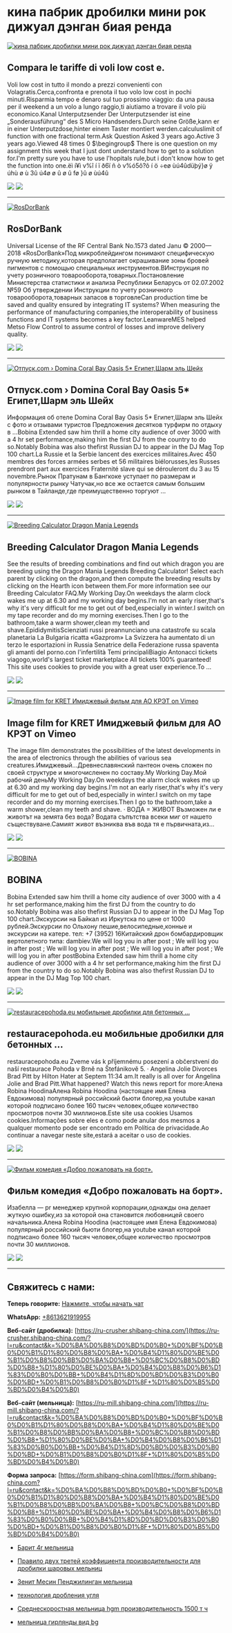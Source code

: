 # кина пабрик дробилки мини рок дижуал дэнган биая ренда

<a href="https://swt.shibang-china.com/?l=ru&img&k=%D0%BA%D0%B8%D0%BD%D0%B0+%D0%BF%D0%B0%D0%B1%D1%80%D0%B8%D0%BA+%D0%B4%D1%80%D0%BE%D0%B1%D0%B8%D0%BB%D0%BA%D0%B8+%D0%BC%D0%B8%D0%BD%D0%B8+%D1%80%D0%BE%D0%BA+%D0%B4%D0%B8%D0%B6%D1%83%D0%B0%D0%BB+%D0%B4%D1%8D%D0%BD%D0%B3%D0%B0%D0%BD+%D0%B1%D0%B8%D0%B0%D1%8F+%D1%80%D0%B5%D0%BD%D0%B4%D0%B0" target="_blank">![кина пабрик дробилки мини рок дижуал дэнган биая ренда](http://static.shibang-china.com/all-800x300/160.jpg)</a>

## Compara le tariffe di voli low cost e.
Voli low cost in tutto il mondo a prezzi convenienti con Volagratis.Cerca,confronta e prenota il tuo volo low cost in pochi minuti.Risparmia tempo e denaro sul tuo prossimo viaggio: da una pausa per il weekend a un volo a lungo raggio,ti aiutiamo a trovare il volo pi&#249; economico.Kanal Unterputzsender Der Unterputzsender ist eine „Sonderausf&#252;hrung“ des S Micro Handsenders.Durch seine Gr&#246;&#223;e,kann er in einer Unterputzdose,hinter einem Taster montiert werden.calculuslimit of function with one fractional term.Ask Question Asked 3 years ago.Active 3 years ago.Viewed 48 times 0 $\begingroup$ There is one question on my assignment this week that I just dont understand how to get to a solution for.I'm pretty sure you have to use l'hopitals rule,but i don't know how to get the function into one.&#235;&#236; &#237;&#165;&#236; v%&#238; &#237; &#239; &#240;6&#239; &#241; &#242; v%&#243;5&#244;?&#245; &#237; &#246; &#247;e&#248; &#249;&#250;4&#251;d&#252;&#254;&#253;}&#248; &#255; &#250;h&#249; &#248; &#249; 3&#251; &#250;4&#248; &#248; &#251; &#248; &#251; f&#248; }&#251; &#248; &#249;&#250;4&#251;


<a href="https://whatsapp.shibangsoft.com/WhatsApp.php" target="_blank" title="WhatsApp">![](http://static.shibang-china.com/icon/whatsapp.png)</a> <a href="https://swt.shibang-china.com/?l=ru&icon&k=%D0%BA%D0%B8%D0%BD%D0%B0+%D0%BF%D0%B0%D0%B1%D1%80%D0%B8%D0%BA+%D0%B4%D1%80%D0%BE%D0%B1%D0%B8%D0%BB%D0%BA%D0%B8+%D0%BC%D0%B8%D0%BD%D0%B8+%D1%80%D0%BE%D0%BA+%D0%B4%D0%B8%D0%B6%D1%83%D0%B0%D0%BB+%D0%B4%D1%8D%D0%BD%D0%B3%D0%B0%D0%BD+%D0%B1%D0%B8%D0%B0%D1%8F+%D1%80%D0%B5%D0%BD%D0%B4%D0%B0" target="_blank">![](http://static.shibang-china.com/icon/chat-ru.png)</a>

---

<a href="https://swt.shibang-china.com/?l=ru&img&k=%D0%BA%D0%B8%D0%BD%D0%B0+%D0%BF%D0%B0%D0%B1%D1%80%D0%B8%D0%BA+%D0%B4%D1%80%D0%BE%D0%B1%D0%B8%D0%BB%D0%BA%D0%B8+%D0%BC%D0%B8%D0%BD%D0%B8+%D1%80%D0%BE%D0%BA+%D0%B4%D0%B8%D0%B6%D1%83%D0%B0%D0%BB+%D0%B4%D1%8D%D0%BD%D0%B3%D0%B0%D0%BD+%D0%B1%D0%B8%D0%B0%D1%8F+%D1%80%D0%B5%D0%BD%D0%B4%D0%B0" target="_blank">![RosDorBank](http://static.shibang-china.com/all-800x300/1029.jpg)</a>

## RosDorBank
Universal License of the RF Central Bank No.1573 dated Janu &#169; 2000—2018 &#171;RosDorBank&#187;Под микроблейдингом понимают специфическую ручную методику,которая предполагает окрашивание зоны бровей пигментов с помощью специальных инструментов.ВИнструкция по учету розничного товарооборота,товарных.Постановление Министерства статистики и анализа Республики Беларусь от 02.07.2002 №59 Об утверждении Инструкции по учету розничного товарооборота,товарных запасов в торговлеCan production time be saved and quality ensured by integrating IT systems? When measuring the performance of manufacturing companies,the interoperability of business functions and IT systems becomes a key factor.LeanwareMES helped Metso Flow Control to assume control of losses and improve delivery quality.


<a href="https://whatsapp.shibangsoft.com/WhatsApp.php" target="_blank" title="WhatsApp">![](http://static.shibang-china.com/icon/whatsapp.png)</a> <a href="https://swt.shibang-china.com/?l=ru&icon&k=%D0%BA%D0%B8%D0%BD%D0%B0+%D0%BF%D0%B0%D0%B1%D1%80%D0%B8%D0%BA+%D0%B4%D1%80%D0%BE%D0%B1%D0%B8%D0%BB%D0%BA%D0%B8+%D0%BC%D0%B8%D0%BD%D0%B8+%D1%80%D0%BE%D0%BA+%D0%B4%D0%B8%D0%B6%D1%83%D0%B0%D0%BB+%D0%B4%D1%8D%D0%BD%D0%B3%D0%B0%D0%BD+%D0%B1%D0%B8%D0%B0%D1%8F+%D1%80%D0%B5%D0%BD%D0%B4%D0%B0" target="_blank">![](http://static.shibang-china.com/icon/chat-ru.png)</a>

---

<a href="https://swt.shibang-china.com/?l=ru&img&k=%D0%BA%D0%B8%D0%BD%D0%B0+%D0%BF%D0%B0%D0%B1%D1%80%D0%B8%D0%BA+%D0%B4%D1%80%D0%BE%D0%B1%D0%B8%D0%BB%D0%BA%D0%B8+%D0%BC%D0%B8%D0%BD%D0%B8+%D1%80%D0%BE%D0%BA+%D0%B4%D0%B8%D0%B6%D1%83%D0%B0%D0%BB+%D0%B4%D1%8D%D0%BD%D0%B3%D0%B0%D0%BD+%D0%B1%D0%B8%D0%B0%D1%8F+%D1%80%D0%B5%D0%BD%D0%B4%D0%B0" target="_blank">![Отпуск.com › Domina Coral Bay Oasis 5* Египет,Шарм эль Шейх](http://static.shibang-china.com/all-800x300/1170.jpg)</a>

## Отпуск.com › Domina Coral Bay Oasis 5* Египет,Шарм эль Шейх
Информация об отеле Domina Coral Bay Oasis 5* Египет,Шарм эль Шейх с фото и отзывами туристов Предложения десятков турфирм по отдыху в …Bobina Extended saw him thrill a home city audience of over 3000 with a 4 hr set performance,making him the first DJ from the country to do so.Notably Bobina was also thefirst Russian DJ to appear in the DJ Mag Top 100 chart.La Russie et la Serbie lancent des exercices militaires.Avec 450 membres des forces arm&#233;es serbes et 56 militaires bi&#233;lorusses,les Russes prendront part aux exercices Fraternit&#233; slave qui se d&#233;rouleront du 3 au 15 novembre.Рынок Пратунам в Бангкоке уступает по размерам и популярности рынку Чатучак,но все же остается самым большим рынком в Тайланде,где преимущественно торгуют …


<a href="https://whatsapp.shibangsoft.com/WhatsApp.php" target="_blank" title="WhatsApp">![](http://static.shibang-china.com/icon/whatsapp.png)</a> <a href="https://swt.shibang-china.com/?l=ru&icon&k=%D0%BA%D0%B8%D0%BD%D0%B0+%D0%BF%D0%B0%D0%B1%D1%80%D0%B8%D0%BA+%D0%B4%D1%80%D0%BE%D0%B1%D0%B8%D0%BB%D0%BA%D0%B8+%D0%BC%D0%B8%D0%BD%D0%B8+%D1%80%D0%BE%D0%BA+%D0%B4%D0%B8%D0%B6%D1%83%D0%B0%D0%BB+%D0%B4%D1%8D%D0%BD%D0%B3%D0%B0%D0%BD+%D0%B1%D0%B8%D0%B0%D1%8F+%D1%80%D0%B5%D0%BD%D0%B4%D0%B0" target="_blank">![](http://static.shibang-china.com/icon/chat-ru.png)</a>

---

<a href="https://swt.shibang-china.com/?l=ru&img&k=%D0%BA%D0%B8%D0%BD%D0%B0+%D0%BF%D0%B0%D0%B1%D1%80%D0%B8%D0%BA+%D0%B4%D1%80%D0%BE%D0%B1%D0%B8%D0%BB%D0%BA%D0%B8+%D0%BC%D0%B8%D0%BD%D0%B8+%D1%80%D0%BE%D0%BA+%D0%B4%D0%B8%D0%B6%D1%83%D0%B0%D0%BB+%D0%B4%D1%8D%D0%BD%D0%B3%D0%B0%D0%BD+%D0%B1%D0%B8%D0%B0%D1%8F+%D1%80%D0%B5%D0%BD%D0%B4%D0%B0" target="_blank">![Breeding Calculator Dragon Mania Legends](http://static.shibang-china.com/all-800x300/304.jpg)</a>

## Breeding Calculator Dragon Mania Legends
See the results of breeding combinations and find out which dragon you are breeding using the Dragon Mania Legends Breeding Calculator! Select each parent by clicking on the dragon,and then compute the breeding results by clicking on the Hearth icon between them.For more information see our Breeding Calculator FAQ.My Working Day.On weekdays the alarm clock wakes me up at 6.30 and my working day begins.I'm not an early riser,that's why it's very difficult for me to get out of bed,especially in winter.I switch on my tape recorder and do my morning exercises.Then I go to the bathroom,take a warm shower,clean my teeth and shave.EpididymitisScienziati russi preannunciano una catastrofe su scala planetaria La Bulgaria ricatta &#171;Gazprom&#187; La Svizzera ha aumentato di un terzo le esportazioni in Russia Senatrice della Federazione russa spaventa gli amanti del porno.con l'infertilit&#224; Temi principaliBiagio Antonacci tickets viagogo,world's largest ticket marketplace All tickets 100% guaranteed! This site uses cookies to provide you with a great user experience.To …


<a href="https://whatsapp.shibangsoft.com/WhatsApp.php" target="_blank" title="WhatsApp">![](http://static.shibang-china.com/icon/whatsapp.png)</a> <a href="https://swt.shibang-china.com/?l=ru&icon&k=%D0%BA%D0%B8%D0%BD%D0%B0+%D0%BF%D0%B0%D0%B1%D1%80%D0%B8%D0%BA+%D0%B4%D1%80%D0%BE%D0%B1%D0%B8%D0%BB%D0%BA%D0%B8+%D0%BC%D0%B8%D0%BD%D0%B8+%D1%80%D0%BE%D0%BA+%D0%B4%D0%B8%D0%B6%D1%83%D0%B0%D0%BB+%D0%B4%D1%8D%D0%BD%D0%B3%D0%B0%D0%BD+%D0%B1%D0%B8%D0%B0%D1%8F+%D1%80%D0%B5%D0%BD%D0%B4%D0%B0" target="_blank">![](http://static.shibang-china.com/icon/chat-ru.png)</a>

---

<a href="https://swt.shibang-china.com/?l=ru&img&k=%D0%BA%D0%B8%D0%BD%D0%B0+%D0%BF%D0%B0%D0%B1%D1%80%D0%B8%D0%BA+%D0%B4%D1%80%D0%BE%D0%B1%D0%B8%D0%BB%D0%BA%D0%B8+%D0%BC%D0%B8%D0%BD%D0%B8+%D1%80%D0%BE%D0%BA+%D0%B4%D0%B8%D0%B6%D1%83%D0%B0%D0%BB+%D0%B4%D1%8D%D0%BD%D0%B3%D0%B0%D0%BD+%D0%B1%D0%B8%D0%B0%D1%8F+%D1%80%D0%B5%D0%BD%D0%B4%D0%B0" target="_blank">![Image film for KRET Имиджевый фильм для АО КРЭТ on Vimeo](http://static.shibang-china.com/all-800x300/917.jpg)</a>

## Image film for KRET Имиджевый фильм для АО КРЭТ on Vimeo
The image film demonstrates the possibilities of the latest developments in the area of electronics through the abilities of various sea creatures.Имиджевый…Древнеславянский пантеон очень сложен по своей структуре и многочисленен по составу.My Working Day.Мой рабочий деньMy Working Day.On weekdays the alarm clock wakes me up at 6.30 and my working day begins.I'm not an early riser,that's why it's very difficult for me to get out of bed,especially in winter.I switch on my tape recorder and do my morning exercises.Then I go to the bathroom,take a warm shower,clean my teeth and shave.&nbsp;&#0183;&#32;ВОДА = ЖИВОТ Възможен ли е животът на земята без вода? Водата съпътства всеки миг от нашето съществуване.Самият живот възниква във вода тя е първичната,из…


<a href="https://whatsapp.shibangsoft.com/WhatsApp.php" target="_blank" title="WhatsApp">![](http://static.shibang-china.com/icon/whatsapp.png)</a> <a href="https://swt.shibang-china.com/?l=ru&icon&k=%D0%BA%D0%B8%D0%BD%D0%B0+%D0%BF%D0%B0%D0%B1%D1%80%D0%B8%D0%BA+%D0%B4%D1%80%D0%BE%D0%B1%D0%B8%D0%BB%D0%BA%D0%B8+%D0%BC%D0%B8%D0%BD%D0%B8+%D1%80%D0%BE%D0%BA+%D0%B4%D0%B8%D0%B6%D1%83%D0%B0%D0%BB+%D0%B4%D1%8D%D0%BD%D0%B3%D0%B0%D0%BD+%D0%B1%D0%B8%D0%B0%D1%8F+%D1%80%D0%B5%D0%BD%D0%B4%D0%B0" target="_blank">![](http://static.shibang-china.com/icon/chat-ru.png)</a>

---

<a href="https://swt.shibang-china.com/?l=ru&img&k=%D0%BA%D0%B8%D0%BD%D0%B0+%D0%BF%D0%B0%D0%B1%D1%80%D0%B8%D0%BA+%D0%B4%D1%80%D0%BE%D0%B1%D0%B8%D0%BB%D0%BA%D0%B8+%D0%BC%D0%B8%D0%BD%D0%B8+%D1%80%D0%BE%D0%BA+%D0%B4%D0%B8%D0%B6%D1%83%D0%B0%D0%BB+%D0%B4%D1%8D%D0%BD%D0%B3%D0%B0%D0%BD+%D0%B1%D0%B8%D0%B0%D1%8F+%D1%80%D0%B5%D0%BD%D0%B4%D0%B0" target="_blank">![BOBINA](http://static.shibang-china.com/all-800x300/1484.jpg)</a>

## BOBINA
Bobina Extended saw him thrill a home city audience of over 3000 with a 4 hr set performance,making him the first DJ from the country to do so.Notably Bobina was also thefirst Russian DJ to appear in the DJ Mag Top 100 chart.Экскурсии на Байкал из Иркутска по цене от 1000 рублей.Экскурсии по Ольхону пешие,велосипедные,конные и экскурсии на катере. тел: +7 (3952) 16Китайский дрон бомбардировщик вертолетного типа: dambiev.We will log you in after post ; We will log you in after post ; We will log you in after post ; We will log you in after post ; We will log you in after postBobina Extended saw him thrill a home city audience of over 3000 with a 4 hr set performance,making him the first DJ from the country to do so.Notably Bobina was also thefirst Russian DJ to appear in the DJ Mag Top 100 chart.


<a href="https://whatsapp.shibangsoft.com/WhatsApp.php" target="_blank" title="WhatsApp">![](http://static.shibang-china.com/icon/whatsapp.png)</a> <a href="https://swt.shibang-china.com/?l=ru&icon&k=%D0%BA%D0%B8%D0%BD%D0%B0+%D0%BF%D0%B0%D0%B1%D1%80%D0%B8%D0%BA+%D0%B4%D1%80%D0%BE%D0%B1%D0%B8%D0%BB%D0%BA%D0%B8+%D0%BC%D0%B8%D0%BD%D0%B8+%D1%80%D0%BE%D0%BA+%D0%B4%D0%B8%D0%B6%D1%83%D0%B0%D0%BB+%D0%B4%D1%8D%D0%BD%D0%B3%D0%B0%D0%BD+%D0%B1%D0%B8%D0%B0%D1%8F+%D1%80%D0%B5%D0%BD%D0%B4%D0%B0" target="_blank">![](http://static.shibang-china.com/icon/chat-ru.png)</a>

---

<a href="https://swt.shibang-china.com/?l=ru&img&k=%D0%BA%D0%B8%D0%BD%D0%B0+%D0%BF%D0%B0%D0%B1%D1%80%D0%B8%D0%BA+%D0%B4%D1%80%D0%BE%D0%B1%D0%B8%D0%BB%D0%BA%D0%B8+%D0%BC%D0%B8%D0%BD%D0%B8+%D1%80%D0%BE%D0%BA+%D0%B4%D0%B8%D0%B6%D1%83%D0%B0%D0%BB+%D0%B4%D1%8D%D0%BD%D0%B3%D0%B0%D0%BD+%D0%B1%D0%B8%D0%B0%D1%8F+%D1%80%D0%B5%D0%BD%D0%B4%D0%B0" target="_blank">![restauracepohoda.eu мобильные дробилки для бетонных …](http://static.shibang-china.com/all-800x300/1470.jpg)</a>

## restauracepohoda.eu мобильные дробилки для бетонных …
restauracepohoda.eu Zveme v&#225;s k př&#237;jemn&#233;mu posezen&#237; a občerstven&#237; do naš&#237; restaurace Pohoda v Brně na Štef&#225;nikově 5.&nbsp;&#0183;&#32;Angelina Jolie Divorces Brad Pitt by Hilton Hater at Septem 11:34 am.It really is all over for Angelina Jolie and Brad Pitt.What happened? Watch this news report for more:Алена Robina HoodinaАлена Robina Hoodina (настоящее имя Елена Евдокимова) популярный российский бьюти блогер,на youtube канал которой подписано более 160 тысяч человек,общее количество просмотров почти 30 миллионов.Este site usa cookies Usamos cookies.Informa&#231;&#245;es sobre eles e como pode anular dos mesmos a qualquer momento pode ser encontrado em Pol&#237;tica de privacidade.Ao continuar a navegar neste site,estar&#225; a aceitar o uso de cookies.


<a href="https://whatsapp.shibangsoft.com/WhatsApp.php" target="_blank" title="WhatsApp">![](http://static.shibang-china.com/icon/whatsapp.png)</a> <a href="https://swt.shibang-china.com/?l=ru&icon&k=%D0%BA%D0%B8%D0%BD%D0%B0+%D0%BF%D0%B0%D0%B1%D1%80%D0%B8%D0%BA+%D0%B4%D1%80%D0%BE%D0%B1%D0%B8%D0%BB%D0%BA%D0%B8+%D0%BC%D0%B8%D0%BD%D0%B8+%D1%80%D0%BE%D0%BA+%D0%B4%D0%B8%D0%B6%D1%83%D0%B0%D0%BB+%D0%B4%D1%8D%D0%BD%D0%B3%D0%B0%D0%BD+%D0%B1%D0%B8%D0%B0%D1%8F+%D1%80%D0%B5%D0%BD%D0%B4%D0%B0" target="_blank">![](http://static.shibang-china.com/icon/chat-ru.png)</a>

---

<a href="https://swt.shibang-china.com/?l=ru&img&k=%D0%BA%D0%B8%D0%BD%D0%B0+%D0%BF%D0%B0%D0%B1%D1%80%D0%B8%D0%BA+%D0%B4%D1%80%D0%BE%D0%B1%D0%B8%D0%BB%D0%BA%D0%B8+%D0%BC%D0%B8%D0%BD%D0%B8+%D1%80%D0%BE%D0%BA+%D0%B4%D0%B8%D0%B6%D1%83%D0%B0%D0%BB+%D0%B4%D1%8D%D0%BD%D0%B3%D0%B0%D0%BD+%D0%B1%D0%B8%D0%B0%D1%8F+%D1%80%D0%B5%D0%BD%D0%B4%D0%B0" target="_blank">![Фильм комедия &#171;Добро пожаловать на борт&#187;.](http://static.shibang-china.com/all-800x300/454.jpg)</a>

## Фильм комедия &#171;Добро пожаловать на борт&#187;.
Изабелла — pr менеджер крупной корпорации,однажды она делает жуткую ошибку,из за которой она становится любовницей своего начальника.Алена Robina Hoodina (настоящее имя Елена Евдокимова) популярный российский бьюти блогер,на youtube канал которой подписано более 160 тысяч человек,общее количество просмотров почти 30 миллионов.

<a href="https://whatsapp.shibangsoft.com/WhatsApp.php" target="_blank" title="WhatsApp">![](http://static.shibang-china.com/icon/whatsapp.png)</a> <a href="https://swt.shibang-china.com/?l=ru&icon&k=%D0%BA%D0%B8%D0%BD%D0%B0+%D0%BF%D0%B0%D0%B1%D1%80%D0%B8%D0%BA+%D0%B4%D1%80%D0%BE%D0%B1%D0%B8%D0%BB%D0%BA%D0%B8+%D0%BC%D0%B8%D0%BD%D0%B8+%D1%80%D0%BE%D0%BA+%D0%B4%D0%B8%D0%B6%D1%83%D0%B0%D0%BB+%D0%B4%D1%8D%D0%BD%D0%B3%D0%B0%D0%BD+%D0%B1%D0%B8%D0%B0%D1%8F+%D1%80%D0%B5%D0%BD%D0%B4%D0%B0" target="_blank">![](http://static.shibang-china.com/icon/chat-ru.png)</a>

---
## Свяжитесь с нами:

**Теперь говорите:** [Нажмите, чтобы начать чат](https://swt.shibang-china.com?l=ru&contact&k=%D0%BA%D0%B8%D0%BD%D0%B0+%D0%BF%D0%B0%D0%B1%D1%80%D0%B8%D0%BA+%D0%B4%D1%80%D0%BE%D0%B1%D0%B8%D0%BB%D0%BA%D0%B8+%D0%BC%D0%B8%D0%BD%D0%B8+%D1%80%D0%BE%D0%BA+%D0%B4%D0%B8%D0%B6%D1%83%D0%B0%D0%BB+%D0%B4%D1%8D%D0%BD%D0%B3%D0%B0%D0%BD+%D0%B1%D0%B8%D0%B0%D1%8F+%D1%80%D0%B5%D0%BD%D0%B4%D0%B0)

**WhatsApp:**  [+8613621919955](https://whatsapp.shibangsoft.com/WhatsApp.php)

**Веб-сайт (дробилка):** [https://ru-crusher.shibang-china.com/](https://ru-crusher.shibang-china.com/?l=ru&contact&k=%D0%BA%D0%B8%D0%BD%D0%B0+%D0%BF%D0%B0%D0%B1%D1%80%D0%B8%D0%BA+%D0%B4%D1%80%D0%BE%D0%B1%D0%B8%D0%BB%D0%BA%D0%B8+%D0%BC%D0%B8%D0%BD%D0%B8+%D1%80%D0%BE%D0%BA+%D0%B4%D0%B8%D0%B6%D1%83%D0%B0%D0%BB+%D0%B4%D1%8D%D0%BD%D0%B3%D0%B0%D0%BD+%D0%B1%D0%B8%D0%B0%D1%8F+%D1%80%D0%B5%D0%BD%D0%B4%D0%B0)

**Веб-сайт (мельница):** [https://ru-mill.shibang-china.com/](https://ru-mill.shibang-china.com/?l=ru&contact&k=%D0%BA%D0%B8%D0%BD%D0%B0+%D0%BF%D0%B0%D0%B1%D1%80%D0%B8%D0%BA+%D0%B4%D1%80%D0%BE%D0%B1%D0%B8%D0%BB%D0%BA%D0%B8+%D0%BC%D0%B8%D0%BD%D0%B8+%D1%80%D0%BE%D0%BA+%D0%B4%D0%B8%D0%B6%D1%83%D0%B0%D0%BB+%D0%B4%D1%8D%D0%BD%D0%B3%D0%B0%D0%BD+%D0%B1%D0%B8%D0%B0%D1%8F+%D1%80%D0%B5%D0%BD%D0%B4%D0%B0)

**Форма запроса:** [https://form.shibang-china.com](https://form.shibang-china.com?l=ru&contact&k=%D0%BA%D0%B8%D0%BD%D0%B0+%D0%BF%D0%B0%D0%B1%D1%80%D0%B8%D0%BA+%D0%B4%D1%80%D0%BE%D0%B1%D0%B8%D0%BB%D0%BA%D0%B8+%D0%BC%D0%B8%D0%BD%D0%B8+%D1%80%D0%BE%D0%BA+%D0%B4%D0%B8%D0%B6%D1%83%D0%B0%D0%BB+%D0%B4%D1%8D%D0%BD%D0%B3%D0%B0%D0%BD+%D0%B1%D0%B8%D0%B0%D1%8F+%D1%80%D0%B5%D0%BD%D0%B4%D0%B0)

* [Барит 4r мельница](../133/%D0%91%D0%B0%D1%80%D0%B8%D1%82%204r%20%D0%BC%D0%B5%D0%BB%D1%8C%D0%BD%D0%B8%D1%86%D0%B0.md)

* [Правило двух третей коэффициента производительности для дробилки шаровых мельниц](../131/%D0%9F%D1%80%D0%B0%D0%B2%D0%B8%D0%BB%D0%BE%20%D0%B4%D0%B2%D1%83%D1%85%20%D1%82%D1%80%D0%B5%D1%82%D0%B5%D0%B9%20%D0%BA%D0%BE%D1%8D%D1%84%D1%84%D0%B8%D1%86%D0%B8%D0%B5%D0%BD%D1%82%D0%B0%20%D0%BF%D1%80%D0%BE%D0%B8%D0%B7%D0%B2%D0%BE%D0%B4%D0%B8%D1%82%D0%B5%D0%BB%D1%8C%D0%BD%D0%BE%D1%81%D1%82%D0%B8%20%D0%B4%D0%BB%D1%8F%20%D0%B4%D1%80%D0%BE%D0%B1%D0%B8%D0%BB%D0%BA%D0%B8%20%D1%88%D0%B0%D1%80%D0%BE%D0%B2%D1%8B%D1%85%20%D0%BC%D0%B5%D0%BB%D1%8C%D0%BD%D0%B8%D1%86.md)

* [Зенит Месин Пенджилинган мельница](../135/%D0%97%D0%B5%D0%BD%D0%B8%D1%82%20%D0%9C%D0%B5%D1%81%D0%B8%D0%BD%20%D0%9F%D0%B5%D0%BD%D0%B4%D0%B6%D0%B8%D0%BB%D0%B8%D0%BD%D0%B3%D0%B0%D0%BD%20%D0%BC%D0%B5%D0%BB%D1%8C%D0%BD%D0%B8%D1%86%D0%B0.md)

* [технология дробления угля](../133/%D1%82%D0%B5%D1%85%D0%BD%D0%BE%D0%BB%D0%BE%D0%B3%D0%B8%D1%8F%20%D0%B4%D1%80%D0%BE%D0%B1%D0%BB%D0%B5%D0%BD%D0%B8%D1%8F%20%D1%83%D0%B3%D0%BB%D1%8F.md)

* [Среднескоростная мельница hgm производительность 1500 т  ч](../131/%D0%A1%D1%80%D0%B5%D0%B4%D0%BD%D0%B5%D1%81%D0%BA%D0%BE%D1%80%D0%BE%D1%81%D1%82%D0%BD%D0%B0%D1%8F%20%D0%BC%D0%B5%D0%BB%D1%8C%D0%BD%D0%B8%D1%86%D0%B0%20hgm%20%D0%BF%D1%80%D0%BE%D0%B8%D0%B7%D0%B2%D0%BE%D0%B4%D0%B8%D1%82%D0%B5%D0%BB%D1%8C%D0%BD%D0%BE%D1%81%D1%82%D1%8C%201500%20%D1%82%20%20%D1%87.md)

* [мельница гирлянды вид bg](../135/%D0%BC%D0%B5%D0%BB%D1%8C%D0%BD%D0%B8%D1%86%D0%B0%20%D0%B3%D0%B8%D1%80%D0%BB%D1%8F%D0%BD%D0%B4%D1%8B%20%D0%B2%D0%B8%D0%B4%20bg.md)